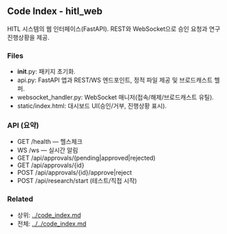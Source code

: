 ## Code Index - hitl_web

HITL 시스템의 웹 인터페이스(FastAPI). REST와 WebSocket으로 승인 요청과 연구 진행상황을 제공.

### Files

- __init__.py: 패키지 초기화.
- api.py: FastAPI 앱과 REST/WS 엔드포인트, 정적 파일 제공 및 브로드캐스트 헬퍼.
- websocket_handler.py: WebSocket 매니저(접속/해제/브로드캐스트 유틸).
- static/index.html: 대시보드 UI(승인/거부, 진행상황 표시).

### API (요약)

- GET /health — 헬스체크
- WS /ws — 실시간 알림
- GET /api/approvals/(pending|approved|rejected)
- GET /api/approvals/{id}
- POST /api/approvals/{id}/approve|reject
- POST /api/research/start (테스트/직접 시작)

### Related

- 상위: [../code_index.md](../code_index.md)
- 전체: [../../code_index.md](../../code_index.md)
